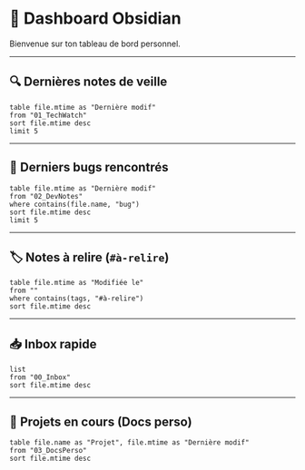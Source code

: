 
# 🧭 Dashboard Obsidian

Bienvenue sur ton tableau de bord personnel.

---

## 🔍 Dernières notes de veille

```dataview
table file.mtime as "Dernière modif"
from "01_TechWatch"
sort file.mtime desc
limit 5
```

---

## 🐛 Derniers bugs rencontrés

```dataview
table file.mtime as "Dernière modif"
from "02_DevNotes"
where contains(file.name, "bug")
sort file.mtime desc
limit 5
```

---

## 🏷️ Notes à relire (`#à-relire`)

```dataview
table file.mtime as "Modifiée le"
from ""
where contains(tags, "#à-relire")
sort file.mtime desc
```

---

## 📥 Inbox rapide

```dataview
list
from "00_Inbox"
sort file.mtime desc
```

---

## 📌 Projets en cours (Docs perso)

```dataview
table file.name as "Projet", file.mtime as "Dernière modif"
from "03_DocsPerso"
sort file.mtime desc
```
